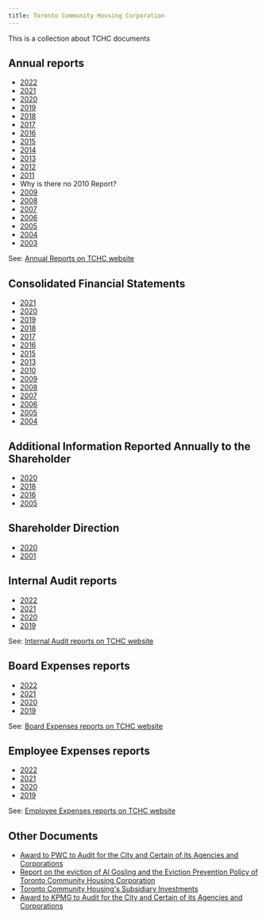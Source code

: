 ```yaml
---
title: Toronto Community Housing Corporation
---
```


This is a collection about TCHC documents  

## Annual reports 

- [2022](./documents/toronto-community-housing-corporation/annual-reports/Toronto%20Community%20Housing%20Annual%20Report%202022_0.pdf)
- [2021](./documents/toronto-community-housing-corporation/annual-reports/tchc_annual_report_2021.pdf)
- [2020](./documents/toronto-community-housing-corporation/annual-reports/toronto_community_housing_annual_report_2020.pdf)
- [2019](./documents/toronto-community-housing-corporation/annual-reports/toronto_community_housing_annual_report_2019.pdf)
- [2018](./documents/toronto-community-housing-corporation/annual-reports/toronto_community_housing_annual_report_2018.pdf)
- [2017](./documents/toronto-community-housing-corporation/annual-reports/toronto_community_housing_annual_report_2017.pdf)
- [2016](./documents/toronto-community-housing-corporation/annual-reports/toronto_community_housing_annual_review_2016.pdf)
- [2015](./documents/toronto-community-housing-corporation/annual-reports/toronto_community_housing_annual_report_2015.pdf)
- [2014](./documents/toronto-community-housing-corporation/annual-reports/toronto_community_housing_annual_report_2014.pdf)
- [2013](./documents/toronto-community-housing-corporation/annual-reports/toronto_community_housing_annual_report_2013_0.pdf)
- [2012](./documents/toronto-community-housing-corporation/annual-reports/toronto_community_housing_annual_report_2012.pdf)
- [2011](./documents/toronto-community-housing-corporation/annual-reports/toronto_community_housing_annual_report_2011.pdf)
- Why is there no 2010 Report?
- [2009](./documents/toronto-community-housing-corporation/annual-reports/toronto_community_housing_annual_review_2009.pdf)
- [2008](./documents/toronto-community-housing-corporation/annual-reports/toronto_community_housing_annual_review_2008.pdf)
- [2007](./documents/toronto-community-housing-corporation/annual-reports/toronto_community_housing_annual_review_2007.pdf)
- [2006](./documents/toronto-community-housing-corporation/annual-reports/toronto_community_housing_annual_review_2006.pdf)
- [2005](./documents/toronto-community-housing-corporation/annual-reports/toronto_community_housing_annual_review_2005.pdf)
- [2004](./documents/toronto-community-housing-corporation/annual-reports/toronto_community_housing_annual_review_2004.pdf)
- [2003](./documents/toronto-community-housing-corporation/annual-reports/toronto_community_housing_annual_review_2003.pdf)

See: [Annual Reports on TCHC website](https://www.torontohousing.ca/transparency/reporting/annual-reports)

## Consolidated Financial Statements
- [2021](./documents/toronto-community-housing-corporation/consolidated-financial-statements/backgroundfile-228291.pdf)
- [2020](./documents/toronto-community-housing-corporation/consolidated-financial-statements/backgroundfile-168508.pdf)
- [2019](./documents/toronto-community-housing-corporation/consolidated-financial-statements/backgroundfile-157494.pdf)
- [2018](./documents/toronto-community-housing-corporation/consolidated-financial-statements/backgroundfile-137931.pdf)
- [2017](./documents/toronto-community-housing-corporation/consolidated-financial-statements/backgroundfile-116263.pdf)
- [2016](./documents/toronto-community-housing-corporation/consolidated-financial-statements/backgroundfile-104685.pdf)
- [2015](./documents/toronto-community-housing-corporation/consolidated-financial-statements/backgroundfile-94331.pdf)
- [2013](./documents/toronto-community-housing-corporation/consolidated-financial-statements/backgroundfile-70712.pdf)
- [2010](./documents/toronto-community-housing-corporation/consolidated-financial-statements/backgroundfile-44392.pdf)
- [2009](./documents/toronto-community-housing-corporation/consolidated-financial-statements/backgroundfile-38137.pdf)
- [2008](./documents/toronto-community-housing-corporation/consolidated-financial-statements/backgroundfile-23385.pdf)
- [2007](./documents/toronto-community-housing-corporation/consolidated-financial-statements/backgroundfile-15641.pdf)
- [2006](./documents/toronto-community-housing-corporation/consolidated-financial-statements/backgroundfile-8815.pdf)
- [2005](./documents/toronto-community-housing-corporation/consolidated-financial-statements/it012.pdf)
- [2004](./documents/toronto-community-housing-corporation/consolidated-financial-statements/it012.pdf)

## Additional Information Reported Annually to the Shareholder
- [2020](./documents/toronto-community-housing-corporation/additional-information-reported-shareholder/backgroundfile-168508.pdf)
- [2018](./documents/toronto-community-housing-corporation/additional-information-reported-shareholder/)
- [2016](./documents/toronto-community-housing-corporation/additional-information-reported-shareholder/backgroundfile-104684.pdf)
- [2005](./documents/toronto-community-housing-corporation/additional-information-reported-shareholder/)

## Shareholder Direction
- [2020](./documents/toronto-community-housing-corporation/shareholder-direction/backgroundfile-168510.pdf)
- [2001](./documents/toronto-community-housing-corporation/shareholder-direction/communicationfile-20433.pdf)

## Internal Audit reports
- [2022](./documents/toronto-community-housing-corporation/internal-audit-reports/item_11b_-_attachment_1_-_internal_audit_department_annual_report_for_2022_final.pdf)
- [2021](./documents/toronto-community-housing-corporation/internal-audit-reports/item_10_-_attachment_1_-_iad_2021_annual_report.pdf)
- [2020](./documents/toronto-community-housing-corporation/internal-audit-reports/item_5_-_internal_audit_departments_annual_report_for_2020_cw_clean.pdf)
- [2019](./documents/toronto-community-housing-corporation/internal-audit-reports/item_2d_-_q4_2019_iad_work_plan_update_-_aoda_updated.pdf)

See: [Internal Audit reports on TCHC website](https://www.torontohousing.ca/transparency/reporting/financial-reporting)

## Board Expenses reports
- [2022](./documents/toronto-community-housing-corporation/board-expenses/boardexpenses_2022.pdf)
- [2021](./documents/toronto-community-housing-corporation/board-expenses/boardexpenses_2021.pdf)
- [2020](./documents/toronto-community-housing-corporation/board-expenses/boardexpenses_2020.pdf)
- [2019](./documents/toronto-community-housing-corporation/board-expenses/boardexpenses_2019.pdf)

See: [Board Expenses reports on TCHC website](https://www.torontohousing.ca/transparency/reporting/financial-reporting)

## Employee Expenses reports
- [2022](./documents/toronto-community-housing-corporation/employee-expenses/Employee-expenses_2022.pdf)
- [2021](./documents/toronto-community-housing-corporation/employee-expenses/employeeexpenses_2021.pdf)
- [2020](./documents/toronto-community-housing-corporation/employee-expenses/employeeexpenses_2020.pdf)
- [2019](./documents/toronto-community-housing-corporation/employee-expenses/employeeexpenses_2019.pdf)

See: [Employee Expenses reports on TCHC website](https://www.torontohousing.ca/transparency/reporting/financial-reporting)

## Other Documents
- [Award to PWC to Audit for the City and Certain of its Agencies and Corporations](./documents/toronto-community-housing-corporation/other/backgroundfile-92065.pdf)
- [Report on the eviction of Al Gosling and the Eviction Prevention Policy of Toronto Community Housing Corporation](./documents/toronto-community-housing-corporation/other/backgroundfile-44396.pdf)
- [Toronto Community Housing's Subsidiary Investments](./documents/toronto-community-housing-corporation/other/backgroundfile-44393.pdf)
- [Award to KPMG to Audit for the City and Certain of its Agencies and Corporations](./documents/toronto-community-housing-corporation/other/backgroundfile-145364.pdf)
